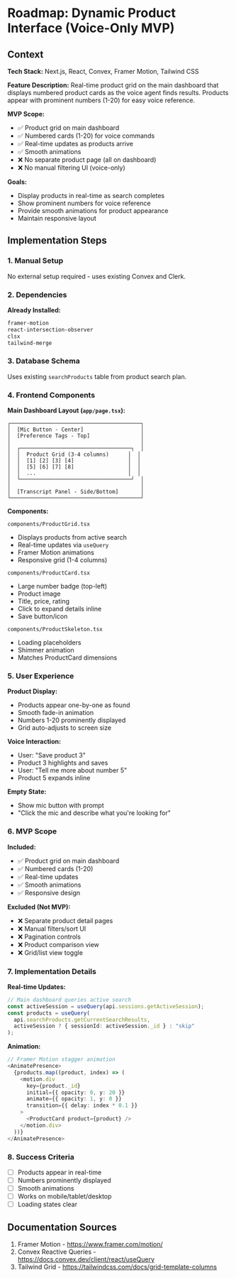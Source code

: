 # Roadmap: Dynamic Product Interface (Voice-Only MVP)

## Context

**Tech Stack:** Next.js, React, Convex, Framer Motion, Tailwind CSS

**Feature Description:** Real-time product grid on the main dashboard that displays numbered product cards as the voice agent finds results. Products appear with prominent numbers (1-20) for easy voice reference.

**MVP Scope:**
- ✅ Product grid on main dashboard
- ✅ Numbered cards (1-20) for voice commands
- ✅ Real-time updates as products arrive
- ✅ Smooth animations
- ❌ No separate product page (all on dashboard)
- ❌ No manual filtering UI (voice-only)

**Goals:**
- Display products in real-time as search completes
- Show prominent numbers for voice reference
- Provide smooth animations for product appearance
- Maintain responsive layout

## Implementation Steps

### 1. Manual Setup

No external setup required - uses existing Convex and Clerk.

### 2. Dependencies

**Already Installed:**
```bash
framer-motion
react-intersection-observer
clsx
tailwind-merge
```

### 3. Database Schema

Uses existing `searchProducts` table from product search plan.

### 4. Frontend Components

**Main Dashboard Layout (`app/page.tsx`):**
```
┌─────────────────────────────────────────┐
│  [Mic Button - Center]                  │
│  [Preference Tags - Top]                │
│                                         │
│  ┌───────────────────────────────────┐  │
│  │  Product Grid (3-4 columns)      │  │
│  │  [1] [2] [3] [4]                 │  │
│  │  [5] [6] [7] [8]                 │  │
│  │  ...                             │  │
│  └───────────────────────────────────┘  │
│                                         │
│  [Transcript Panel - Side/Bottom]       │
└─────────────────────────────────────────┘
```

**Components:**

`components/ProductGrid.tsx`
- Displays products from active search
- Real-time updates via `useQuery`
- Framer Motion animations
- Responsive grid (1-4 columns)

`components/ProductCard.tsx`
- Large number badge (top-left)
- Product image
- Title, price, rating
- Click to expand details inline
- Save button/icon

`components/ProductSkeleton.tsx`
- Loading placeholders
- Shimmer animation
- Matches ProductCard dimensions

### 5. User Experience

**Product Display:**
- Products appear one-by-one as found
- Smooth fade-in animation
- Numbers 1-20 prominently displayed
- Grid auto-adjusts to screen size

**Voice Interaction:**
- User: "Save product 3"
- Product 3 highlights and saves
- User: "Tell me more about number 5"
- Product 5 expands inline

**Empty State:**
- Show mic button with prompt
- "Click the mic and describe what you're looking for"

### 6. MVP Scope

**Included:**
- ✅ Product grid on main dashboard
- ✅ Numbered cards (1-20)
- ✅ Real-time updates
- ✅ Smooth animations
- ✅ Responsive design

**Excluded (Not MVP):**
- ❌ Separate product detail pages
- ❌ Manual filters/sort UI
- ❌ Pagination controls
- ❌ Product comparison view
- ❌ Grid/list view toggle

### 7. Implementation Details

**Real-time Updates:**
```typescript
// Main dashboard queries active search
const activeSession = useQuery(api.sessions.getActiveSession);
const products = useQuery(
  api.searchProducts.getCurrentSearchResults,
  activeSession ? { sessionId: activeSession._id } : "skip"
);
```

**Animation:**
```typescript
// Framer Motion stagger animation
<AnimatePresence>
  {products.map((product, index) => (
    <motion.div
      key={product._id}
      initial={{ opacity: 0, y: 20 }}
      animate={{ opacity: 1, y: 0 }}
      transition={{ delay: index * 0.1 }}
    >
      <ProductCard product={product} />
    </motion.div>
  ))}
</AnimatePresence>
```

### 8. Success Criteria

- [ ] Products appear in real-time
- [ ] Numbers prominently displayed
- [ ] Smooth animations
- [ ] Works on mobile/tablet/desktop
- [ ] Loading states clear

## Documentation Sources

1. Framer Motion - https://www.framer.com/motion/
2. Convex Reactive Queries - https://docs.convex.dev/client/react/useQuery
3. Tailwind Grid - https://tailwindcss.com/docs/grid-template-columns
